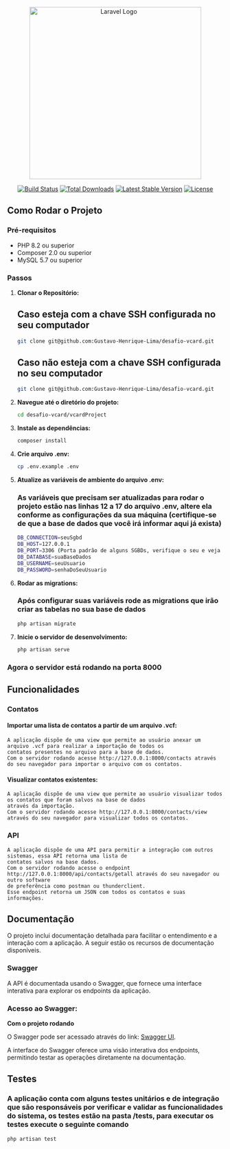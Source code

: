 <p align="center"><a href="https://laravel.com" target="_blank"><img src="https://raw.githubusercontent.com/laravel/art/master/logo-lockup/5%20SVG/2%20CMYK/1%20Full%20Color/laravel-logolockup-cmyk-red.svg" width="400" alt="Laravel Logo"></a></p>

<p align="center">
<a href="https://github.com/laravel/framework/actions"><img src="https://github.com/laravel/framework/workflows/tests/badge.svg" alt="Build Status"></a>
<a href="https://packagist.org/packages/laravel/framework"><img src="https://img.shields.io/packagist/dt/laravel/framework" alt="Total Downloads"></a>
<a href="https://packagist.org/packages/laravel/framework"><img src="https://img.shields.io/packagist/v/laravel/framework" alt="Latest Stable Version"></a>
<a href="https://packagist.org/packages/laravel/framework"><img src="https://img.shields.io/packagist/l/laravel/framework" alt="License"></a>
</p>

## Como Rodar o Projeto
### Pré-requisitos

- PHP 8.2 ou superior
- Composer 2.0 ou superior
- MySQL 5.7 ou superior

### Passos

1. **Clonar o Repositório:**

   ## Caso esteja com a chave SSH configurada no seu computador
   ```bash
   git clone git@github.com:Gustavo-Henrique-Lima/desafio-vcard.git
   ````

   ## Caso não esteja com a chave SSH configurada no seu computador
    ```bash
    git clone git@github.com:Gustavo-Henrique-Lima/desafio-vcard.git
     ````

2. **Navegue até o diretório do projeto:**

    ```bash
    cd desafio-vcard/vcardProject
    ````

3. **Instale as dependências:**

    ```bash
    composer install
4. **Crie arquivo .env:**
    ```bash
    cp .env.example .env
5. **Atualize as variáveis de ambiente do arquivo .env:**  
    ### As variáveis que precisam ser atualizadas para rodar o projeto estão nas linhas 12 a 17 do arquivo .env, altere ela conforme as configurações da sua máquina (certifique-se de que a base de dados que você irá informar aqui já exista)
    ```bash
    DB_CONNECTION=seuSgbd
    DB_HOST=127.0.0.1
    DB_PORT=3306 (Porta padrão de alguns SGBDs, verifique o seu e veja se é necessário alterar algo)
    DB_DATABASE=suaBaseDados
    DB_USERNAME=seuUsuario
    DB_PASSWORD=senhaDoSeuUsuario
    ```
6. **Rodar as migrations:**
    ### Após configurar suas variáveis rode as migrations que irão criar as tabelas no sua base de dados
    ```bash
    php artisan migrate
    ```
    
7. **Inicie o servidor de desenvolvimento:**
    ```bash
   php artisan serve
   ```
    
### Agora o servidor está rodando na porta 8000
## Funcionalidades
   ### Contatos

  #### Importar uma lista de contatos a partir de um arquivo .vcf:
    A aplicação dispõe de uma view que permite ao usuário anexar um arquivo .vcf para realizar a importação de todos os 
    contatos presentes no arquivo para a base de dados.
    Com o servidor rodando acesse http://127.0.0.1:8000/contacts através do seu navegador para importar o arquivo com os contatos.
      
  #### Visualizar contatos existentes:
    A aplicação dispõe de uma view que permite ao usuário visualizar todos os contatos que foram salvos na base de dados 
    através da importação.
    Com o servidor rodando acesse http://127.0.0.1:8000/contacts/view através do seu navegador para visualizar todos os contatos.

  ### API
    A aplicação dispõe de uma API para permitir a integração com outros sistemas, essa API retorna uma lista de 
    contatos salvos na base dados.
    Com o servidor rodando acesse o endpoint http://127.0.0.1:8000/api/contacts/getall através do seu navegador ou outro software
    de preferência como postman ou thunderclient.
    Esse endpoint retorna um JSON com todos os contatos e suas informações.
        
## Documentação

  O projeto inclui documentação detalhada para facilitar o entendimento e a interação com a aplicação.
  A seguir estão os recursos de documentação disponíveis.

  ### Swagger

   A API é documentada usando o Swagger, que fornece uma interface interativa para explorar os endpoints 
  da aplicação.
  ### Acesso ao Swagger:
  **Com o projeto rodando**
  
  O Swagger pode ser acessado através do link: [Swagger UI](http://localhost:8000/api/documentation#/).
  
  A interface do Swagger oferece uma visão interativa dos endpoints, permitindo testar as operações
  diretamente na documentação.

## Testes 
  ### A aplicação conta com alguns testes unitários e de integração que são responsáveis por verificar e validar as funcionalidades do sistema, os testes estão na pasta /tests, para executar os testes execute o seguinte comando
  ```bash
  php artisan test
  ```
    

